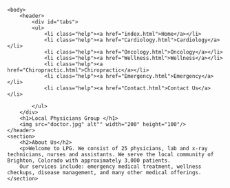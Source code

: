 <html>
	<head>
		<meta charset="utf-8">
		<title>Whitley's Page</title>
		<link rel="stylesheet" href="format.css">
	</head>

	<body>
		<header>
			<div id="tabs">
			<ul>
				<li class="help"><a href="index.html">Home</a></li>
				<li class="help"><a href="Cardiology.html">Cardiology</a></li>
				<li class="help"><a href="Oncology.html">Oncology</a></li>
				<li class="help"><a href="Wellness.html">Wellness</a></li>
				<li class="help"><a href="Chiropractic.html">Chiropractic</a></li>
				<li class="help"><a href="Emergency.html">Emergency</a></li>
				<li class="help"><a href="Contact.html">Contact Us</a></li>

			</ul>
		</div>
		<h1>Local Physicians Group </h1>
		<img src="doctor.jpg" alt"" width="200" height="100"/>
	</header>
	<section>
		<h2>About Us</h2>
		<p>Welcome to LPG. We consist of 25 physicians, lab and x-ray technicians, nurses and assistants. We serve the local community of Brighton, Colorado with approximately 3,000 patients. 
		Our services include: emergency medical treatment, wellness checkups, disease management, and many other medical offerings.
	</section>
</body>
</html>


